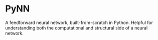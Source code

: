 # PyNN
A feedforward neural network, built-from-scratch in Python. Helpful for understanding both the computational and structural side of a neural network.
